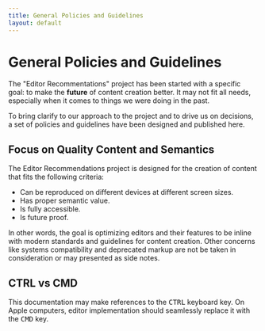 ```yaml
---
title: General Policies and Guidelines
layout: default
---
```


<div class="page-header">
	<h1>General Policies and Guidelines</h1>
</div>

The "Editor Recommentations" project has been started with a specific goal: to make the **future** of content creation
better. It may not fit all needs, especially when it comes to things we were doing in the past.

To bring clarify to our approach to the project and to drive us on decisions, a set of policies and guidelines have been
designed and published here.

## Focus on Quality Content and Semantics

The Editor Recommendations project is designed for the creation of content that fits the following criteria:

 * Can be reproduced on different devices at different screen sizes.
 * Has proper semantic value.
 * Is fully accessible.
 * Is future proof.

In other words, the goal is optimizing editors and their features to be inline with modern standards and guidelines for
content creation. Other concerns like systems compatibility and deprecated markup are not be taken in consideration or
may presented as side notes.	

## CTRL vs CMD

This documentation may make references to the <kbd>CTRL</kbd> keyboard key. On Apple computers, editor implementation
should seamlessly replace it with the <kbd>CMD</kbd> key.